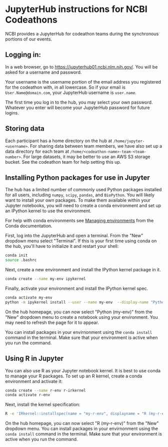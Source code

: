# JupyterHub instructions for NCBI Codeathons
NCBI provides a JupyterHub for codeathon teams during the synchronous portions of our events.

## Logging in:
In a web browser, go to https://jupyterhub01.ncbi.nlm.nih.gov/.
You will be asked for a username and password.

Your username is the username portion of the email address you registered for the codeathon with, in all lowercase. So if your email is `User.Name@domain.com`, your JupyterHub username is `user.name`.

The first time you log in to the hub, you may select your own password. Whatever you enter will become your JupyterHub password for future logins.

## Storing data
Each participant has a home directory on the hub at `/home/jupyter-<username>`.
For sharing data between team members, we have also set up a data directory for each
team at `/home/<codeathon-name>-team-<team-number>`.
For large datasets, it may be better to use an AWS S3 storage bucket.
See the codeathon team for help setting this up.

## Installing Python packages for use in Jupyter
The hub has a limited number of commonly used Python packages installed for all users,
including `numpy`, `scipy`, `pandas`, and `BioPython`.
You will likely want to install your own packages.
To make them available within your Jupyter notebooks, you will need to create a conda environment and set up an IPython kernel to use the environment.

For help with conda environments see [Managing environments](https://docs.conda.io/projects/conda/en/latest/user-guide/tasks/manage-environments.html) from the Conda documentation.

First, log into the JupyterHub and open a terminal. From the "New" dropdown menu select "Terminal".
If this is your first time using conda on the hub, you'll have to initialize it and restart your shell:
```bash
conda init
source .bashrc
```

Next, create a new environment and install the IPython kernel package in it.
```bash
conda create --name my-env ipykernel
```

Finally, activate your environment and install the IPython kernel spec.
```bash
conda activate my-env
python -m ipykernel install --user --name my-env  --display-name "Python (my-env)"
```

On the hub homepage, you can now select "Python (my-env)" from the "New" dropdown menu
to create a notebook using your environment. You may need to refresh the page for it to appear.

You can install packages in your envirnonment using the `conda install` command in the terminal. Make sure that your environment is active when you run the command.

## Using R in Jupyter
You can also use R as your Jupyter notebook kernel.
It is best to use conda to manage your R packages.
To set up an R kernel, create a conda environment and activate it:
```bash
conda create --name r-env r-irkernel
conda activate r-env
```

Next, install the kernel specification:
```bash
R -e 'IRkernel::installspec(name = "my-r-env", displayname = "R (my-r-env)")'
```

On the hub homepage, you can now select "R (my-r-env)" from the "New" dropdown menu.
You can install packages in your envirnonment using the `conda install` command in the terminal. Make sure that your environment is active when you run the command.
